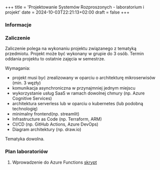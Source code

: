 +++
title = 'Projektowanie Systemów Rozproszonych - laboratorium i projekt'
date = 2024-10-03T22:21:13+02:00
draft = false
+++

### Informacje

### Zaliczenie

Zaliczenie polega na wykonaniu projektu związanego z tematyką przedmiotu. Projekt może być wykonany w grupie do 3 osób. Termin oddania projektu to ostatnie zajęcia w semestrze.

Wymagania:
- projekt musi być zrealizowany w oparciu o architekturę mikroserwisów (min. 3 węzły)
- komunikacja asynchroniczna w przynajmniej jednym miejscu
- wykorzystanie usług SaaS w ramach dowolnej chmury (np. Azure Cognitive Services)
- architektura serverless lub w oparciu o kubernetes (lub podobną technologię)
- minimalny frontend(np. streamlit)
- Infrastructure as Code (np. Terraform, ARM)
- CI/CD (np. GitHub Actions, Azure DevOps)
- Diagram architektury (np. draw.io)

Tematyka dowolna.


### Plan laboratoriów

1. Wprowadzenie do Azure Functions
[skrypt](/jwozniak/labs/100-azure-func.pdf)
